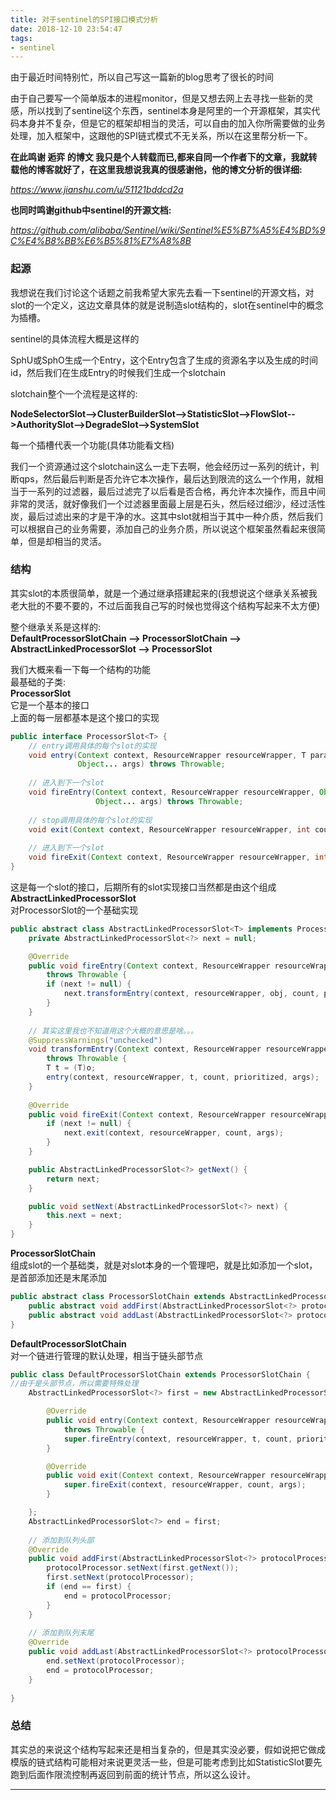```yaml
---
title: 对于sentinel的SPI接口模式分析
date: 2018-12-10 23:54:47
tags:
- sentinel
---
```


由于最近时间特别忙，所以自己写这一篇新的blog思考了很长的时间     

由于自己要写一个简单版本的进程monitor，但是又想去网上去寻找一些新的灵感，所以找到了sentinel这个东西，sentinel本身是阿里的一个开源框架，其实代码本身并不复杂，但是它的框架却相当的灵活，可以自由的加入你所需要做的业务处理，加入框架中，这跟他的SPI链式模式不无关系，所以在这里帮分析一下。

<!--more-->

**在此鸣谢 逅弈 的博文
我只是个人转载而已,都来自同一个作者下的文章，我就转载他的博客就好了，在这里我想说我真的很感谢他，他的博文分析的很详细:**

*https://www.jianshu.com/u/51121bddcd2a*

**也同时鸣谢github中sentinel的开源文档:**

*https://github.com/alibaba/Sentinel/wiki/Sentinel%E5%B7%A5%E4%BD%9C%E4%B8%BB%E6%B5%81%E7%A8%8B*

### 起源

我想说在我们讨论这个话题之前我希望大家先去看一下sentinel的开源文档，对slot的一个定义，这边文章具体的就是说制造slot结构的，slot在sentinel中的概念为插槽。

sentinel的具体流程大概是这样的

SphU或SphO生成一个Entry，这个Entry包含了生成的资源名字以及生成的时间id，然后我们在生成Entry的时候我们生成一个slotchain

slotchain整个一个流程是这样的:

**NodeSelectorSlot-->ClusterBuilderSlot-->StatisticSlot-->FlowSlot-->AuthoritySlot-->DegradeSlot-->SystemSlot**

每一个插槽代表一个功能(具体功能看文档)

我们一个资源通过这个slotchain这么一走下去啊，他会经历过一系列的统计，判断qps，然后最后判断是否允许它本次操作，最后达到限流的这么一个作用，就相当于一系列的过滤器，最后过滤完了以后看是否合格，再允许本次操作，而且中间非常的灵活，就好像我们一个过滤器里面最上层是石头，然后经过细沙，经过活性炭，最后过滤出来的才是干净的水。这其中slot就相当于其中一种介质，然后我们可以根据自己的业务需要，添加自己的业务介质，所以说这个框架虽然看起来很简单，但是却相当的灵活。

### 结构

其实slot的本质很简单，就是一个通过继承搭建起来的(我想说这个继承关系被我老大批的不要不要的，不过后面我自己写的时候也觉得这个结构写起来不太方便)   

整个继承关系是这样的:         
**DefaultProcessorSlotChain —> ProcessorSlotChain —> AbstractLinkedProcessorSlot —> ProcessorSlot**

我们大概来看一下每一个结构的功能     
最基础的子类:       
**ProcessorSlot**      
它是一个基本的接口     
上面的每一层都基本是这个接口的实现


```java
public interface ProcessorSlot<T> {
	// entry调用具体的每个slot的实现
	void entry(Context context, ResourceWrapper resourceWrapper, T param, int count, boolean prioritized,
               Object... args) throws Throwable;
 	
 	// 进入到下一个slot
 	void fireEntry(Context context, ResourceWrapper resourceWrapper, Object obj, int count, boolean prioritized,
                   Object... args) throws Throwable;
	
	// stop调用具体的每个slot的实现
	void exit(Context context, ResourceWrapper resourceWrapper, int count, Object... args);
	
	// 进入到下一个slot 
	void fireExit(Context context, ResourceWrapper resourceWrapper, int count, Object... args);
}
```

这是每一个slot的接口，后期所有的slot实现接口当然都是由这个组成
**AbstractLinkedProcessorSlot**     
对ProcessorSlot的一个基础实现

```java
public abstract class AbstractLinkedProcessorSlot<T> implements ProcessorSlot<T> {
	private AbstractLinkedProcessorSlot<?> next = null;

    @Override
    public void fireEntry(Context context, ResourceWrapper resourceWrapper, Object obj, int count, boolean prioritized, Object... args)
        throws Throwable {
        if (next != null) {
            next.transformEntry(context, resourceWrapper, obj, count, prioritized, args);
        }
    }
	
	// 其实这里我也不知道用这个大概的意思是啥。。。
    @SuppressWarnings("unchecked")
    void transformEntry(Context context, ResourceWrapper resourceWrapper, Object o, int count, boolean prioritized, Object... args)
        throws Throwable {
        T t = (T)o;
        entry(context, resourceWrapper, t, count, prioritized, args);
    }
	
    @Override
    public void fireExit(Context context, ResourceWrapper resourceWrapper, int count, Object... args) {
        if (next != null) {
            next.exit(context, resourceWrapper, count, args);
        }
    }

    public AbstractLinkedProcessorSlot<?> getNext() {
        return next;
    }

    public void setNext(AbstractLinkedProcessorSlot<?> next) {
        this.next = next;
    }
} 
```

**ProcessorSlotChain**      
组成slot的一个基础类，就是对slot本身的一个管理吧，就是比如添加一个slot，是首部添加还是末尾添加

```java
public abstract class ProcessorSlotChain extends AbstractLinkedProcessorSlot<Object> {
	public abstract void addFirst(AbstractLinkedProcessorSlot<?> protocolProcessor);
	public abstract void addLast(AbstractLinkedProcessorSlot<?> protocolProcessor);
}
```

**DefaultProcessorSlotChain**   
对一个链进行管理的默认处理，相当于链头部节点

```java
public class DefaultProcessorSlotChain extends ProcessorSlotChain {
//由于是头部节点，所以需要特殊处理
	AbstractLinkedProcessorSlot<?> first = new AbstractLinkedProcessorSlot<Object>() {

        @Override
        public void entry(Context context, ResourceWrapper resourceWrapper, Object t, int count, boolean prioritized, Object... args)
            throws Throwable {
            super.fireEntry(context, resourceWrapper, t, count, prioritized, args);
        }

        @Override
        public void exit(Context context, ResourceWrapper resourceWrapper, int count, Object... args) {
            super.fireExit(context, resourceWrapper, count, args);
        }

    };
    AbstractLinkedProcessorSlot<?> end = first;
    
    // 添加到队列头部
    @Override
    public void addFirst(AbstractLinkedProcessorSlot<?> protocolProcessor) {
        protocolProcessor.setNext(first.getNext());
        first.setNext(protocolProcessor);
        if (end == first) {
            end = protocolProcessor;
        }
    }
    
    // 添加到队列末尾
    @Override
    public void addLast(AbstractLinkedProcessorSlot<?> protocolProcessor) {
        end.setNext(protocolProcessor);
        end = protocolProcessor;
    }
    
}

```

### 总结

其实总的来说这个结构写起来还是相当复杂的，但是其实没必要，假如说把它做成模版的链式结构可能相对来说更灵活一些，但是可能考虑到比如StatisticSlot要先跑到后面作限流控制再返回到前面的统计节点，所以这么设计。


----------
